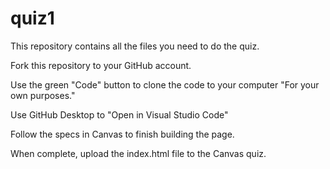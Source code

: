 # quiz1
 This repository contains all the files you need to do the quiz. 

 Fork this repository to your GitHub account.

 Use the green "Code" button to clone the code to your computer "For your own purposes."

 Use GitHub Desktop to "Open in Visual Studio Code"

Follow the specs in Canvas to finish building the page.

When complete, upload the index.html file to the Canvas quiz.

